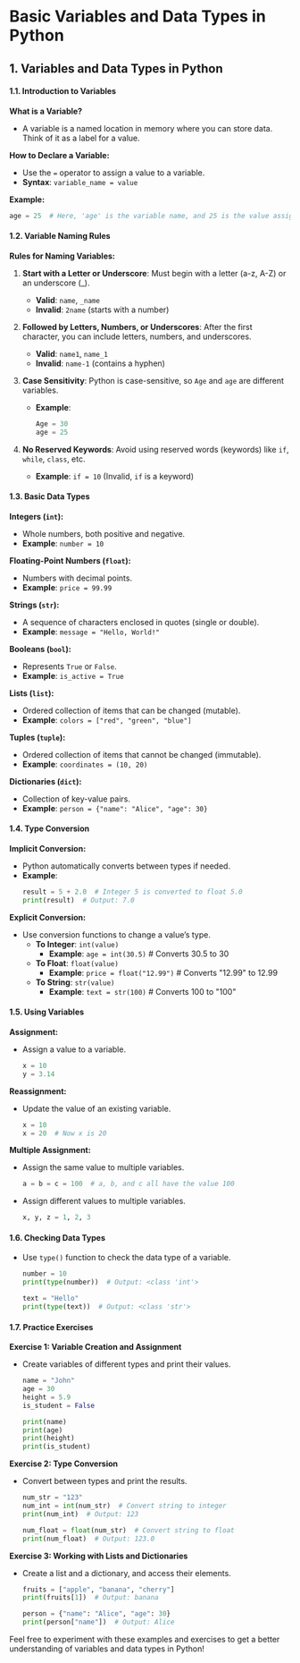 # Basic Variables and Data Types in Python

## 1. Variables and Data Types in Python

#### **1.1. Introduction to Variables**

**What is a Variable?**
- A variable is a named location in memory where you can store data. Think of it as a label for a value.

**How to Declare a Variable:**
- Use the `=` operator to assign a value to a variable.
- **Syntax**: `variable_name = value`

**Example:**
```python
age = 25  # Here, 'age' is the variable name, and 25 is the value assigned to it.
```

#### **1.2. Variable Naming Rules**

**Rules for Naming Variables:**
1. **Start with a Letter or Underscore**: Must begin with a letter (a-z, A-Z) or an underscore (_).
   - **Valid**: `name`, `_name`
   - **Invalid**: `2name` (starts with a number)

2. **Followed by Letters, Numbers, or Underscores**: After the first character, you can include letters, numbers, and underscores.
   - **Valid**: `name1`, `name_1`
   - **Invalid**: `name-1` (contains a hyphen)

3. **Case Sensitivity**: Python is case-sensitive, so `Age` and `age` are different variables.
   - **Example**: 
     ```python
     Age = 30
     age = 25
     ```

4. **No Reserved Keywords**: Avoid using reserved words (keywords) like `if`, `while`, `class`, etc.
   - **Example**: `if = 10` (Invalid, `if` is a keyword)

#### **1.3. Basic Data Types**

**Integers (`int`):**
- Whole numbers, both positive and negative.
- **Example**: `number = 10`

**Floating-Point Numbers (`float`):**
- Numbers with decimal points.
- **Example**: `price = 99.99`

**Strings (`str`):**
- A sequence of characters enclosed in quotes (single or double).
- **Example**: `message = "Hello, World!"`

**Booleans (`bool`):**
- Represents `True` or `False`.
- **Example**: `is_active = True`

**Lists (`list`):**
- Ordered collection of items that can be changed (mutable).
- **Example**: `colors = ["red", "green", "blue"]`

**Tuples (`tuple`):**
- Ordered collection of items that cannot be changed (immutable).
- **Example**: `coordinates = (10, 20)`

**Dictionaries (`dict`):**
- Collection of key-value pairs.
- **Example**: `person = {"name": "Alice", "age": 30}`

#### **1.4. Type Conversion**

**Implicit Conversion:**
- Python automatically converts between types if needed.
- **Example**: 
  ```python
  result = 5 + 2.0  # Integer 5 is converted to float 5.0
  print(result)  # Output: 7.0
  ```

**Explicit Conversion:**
- Use conversion functions to change a value’s type.
  - **To Integer**: `int(value)`
    - **Example**: `age = int(30.5)`  # Converts 30.5 to 30
  - **To Float**: `float(value)`
    - **Example**: `price = float("12.99")`  # Converts "12.99" to 12.99
  - **To String**: `str(value)`
    - **Example**: `text = str(100)`  # Converts 100 to "100"

#### **1.5. Using Variables**

**Assignment:**
- Assign a value to a variable.
  ```python
  x = 10
  y = 3.14
  ```

**Reassignment:**
- Update the value of an existing variable.
  ```python
  x = 10
  x = 20  # Now x is 20
  ```

**Multiple Assignment:**
- Assign the same value to multiple variables.
  ```python
  a = b = c = 100  # a, b, and c all have the value 100
  ```

- Assign different values to multiple variables.
  ```python
  x, y, z = 1, 2, 3
  ```

#### **1.6. Checking Data Types**

- Use `type()` function to check the data type of a variable.
  ```python
  number = 10
  print(type(number))  # Output: <class 'int'>
  
  text = "Hello"
  print(type(text))  # Output: <class 'str'>
  ```

#### **1.7. Practice Exercises**

**Exercise 1: Variable Creation and Assignment**
- Create variables of different types and print their values.
  ```python
  name = "John"
  age = 30
  height = 5.9
  is_student = False
  
  print(name)
  print(age)
  print(height)
  print(is_student)
  ```

**Exercise 2: Type Conversion**
- Convert between types and print the results.
  ```python
  num_str = "123"
  num_int = int(num_str)  # Convert string to integer
  print(num_int)  # Output: 123
  
  num_float = float(num_str)  # Convert string to float
  print(num_float)  # Output: 123.0
  ```

**Exercise 3: Working with Lists and Dictionaries**
- Create a list and a dictionary, and access their elements.
  ```python
  fruits = ["apple", "banana", "cherry"]
  print(fruits[1])  # Output: banana
  
  person = {"name": "Alice", "age": 30}
  print(person["name"])  # Output: Alice
  ```

Feel free to experiment with these examples and exercises to get a better understanding of variables and data types in Python!
